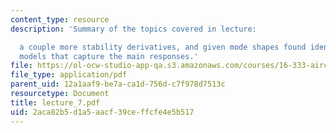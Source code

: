 ```yaml
---
content_type: resource
description: 'Summary of the topics covered in lecture:

  a couple more stability derivatives, and given mode shapes found identify simpler
  models that capture the main responses.'
file: https://ol-ocw-studio-app-qa.s3.amazonaws.com/courses/16-333-aircraft-stability-and-control-fall-2004/2aca82b5d1a5aacf39ceffcfe4e5b517_lecture_7.pdf
file_type: application/pdf
parent_uid: 12a1aaf9-be7a-ca1d-756d-c7f978d7513c
resourcetype: Document
title: lecture_7.pdf
uid: 2aca82b5-d1a5-aacf-39ce-ffcfe4e5b517
---
```

